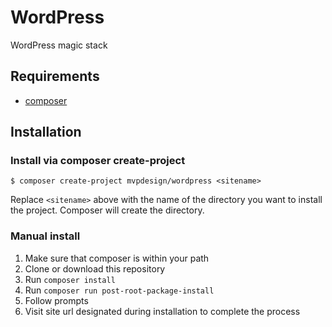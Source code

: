 WordPress
=========

WordPress magic stack

## Requirements

* [composer](http://getcomposer.org)

## Installation

### Install via composer create-project

    $ composer create-project mvpdesign/wordpress <sitename>

Replace `<sitename>` above with the name of the directory you want to install the project. Composer will create the directory.

### Manual install

1. Make sure that composer is within your path
2. Clone or download this repository
2. Run `composer install`
3. Run `composer run post-root-package-install`
3. Follow prompts
4. Visit site url designated during installation to complete the process